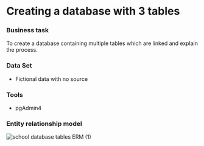 # Creating a database with 3 tables

### Business task
To create a database containing multiple tables which are linked and explain the process.

### Data Set  
* Fictional data with no source
  
### Tools
* pgAdmin4

### Entity relationship model

![school database tables ERM (1)](https://user-images.githubusercontent.com/86682483/224049043-5e77c8fb-11fd-4dcc-b497-e8c18c0b61d2.png)
